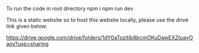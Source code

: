 To run the code in root directory 
npm i
npm run dev

This is a static website so to host this website locally, please use the drive link given below:

https://drive.google.com/drive/folders/1dY0aTozitib8bcmOKuDawEXZtuayOaoy?usp=sharing

